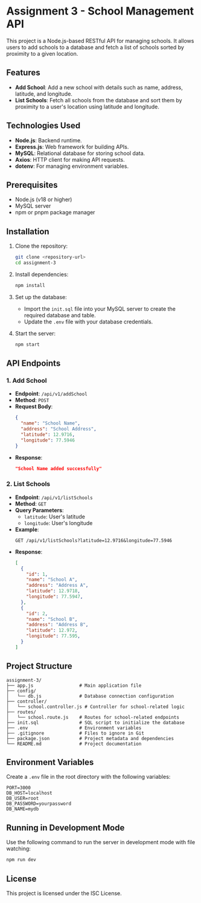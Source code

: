 # Assignment 3 - School Management API

This project is a Node.js-based RESTful API for managing schools. It allows users to add schools to a database and fetch a list of schools sorted by proximity to a given location.

## Features

- **Add School**: Add a new school with details such as name, address, latitude, and longitude.
- **List Schools**: Fetch all schools from the database and sort them by proximity to a user's location using latitude and longitude.

## Technologies Used

- **Node.js**: Backend runtime.
- **Express.js**: Web framework for building APIs.
- **MySQL**: Relational database for storing school data.
- **Axios**: HTTP client for making API requests.
- **dotenv**: For managing environment variables.

## Prerequisites

- Node.js (v18 or higher)
- MySQL server
- npm or pnpm package manager

## Installation

1. Clone the repository:

   ```bash
   git clone <repository-url>
   cd assignment-3
   ```

2. Install dependencies:

   ```bash
   npm install
   ```

3. Set up the database:

   - Import the `init.sql` file into your MySQL server to create the required database and table.
   - Update the `.env` file with your database credentials.

4. Start the server:
   ```bash
   npm start
   ```

## API Endpoints

### 1. Add School

- **Endpoint**: `/api/v1/addSchool`
- **Method**: `POST`
- **Request Body**:
  ```json
  {
    "name": "School Name",
    "address": "School Address",
    "latitude": 12.9716,
    "longitude": 77.5946
  }
  ```
- **Response**:
  ```json
  "School Name added successfully"
  ```

### 2. List Schools

- **Endpoint**: `/api/v1/listSchools`
- **Method**: `GET`
- **Query Parameters**:
  - `latitude`: User's latitude
  - `longitude`: User's longitude
- **Example**:
  ```
  GET /api/v1/listSchools?latitude=12.9716&longitude=77.5946
  ```
- **Response**:
  ```json
  [
    {
      "id": 1,
      "name": "School A",
      "address": "Address A",
      "latitude": 12.9718,
      "longitude": 77.5947,
    },
    {
      "id": 2,
      "name": "School B",
      "address": "Address B",
      "latitude": 12.972,
      "longitude": 77.595,
    }
  ]
  ```

## Project Structure

```
assignment-3/
├── app.js                 # Main application file
├── config/
│   └── db.js              # Database connection configuration
├── controller/
│   └── school.controller.js # Controller for school-related logic
├── routes/
│   └── school.route.js    # Routes for school-related endpoints
├── init.sql               # SQL script to initialize the database
├── .env                   # Environment variables
├── .gitignore             # Files to ignore in Git
├── package.json           # Project metadata and dependencies
└── README.md              # Project documentation
```

## Environment Variables

Create a `.env` file in the root directory with the following variables:

```
PORT=3000
DB_HOST=localhost
DB_USER=root
DB_PASSWORD=yourpassword
DB_NAME=mydb
```

## Running in Development Mode

Use the following command to run the server in development mode with file watching:

```bash
npm run dev
```

## License

This project is licensed under the ISC License.
